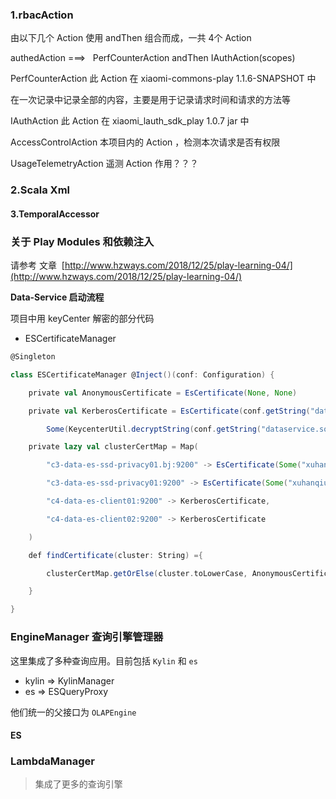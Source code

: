 ### 1.rbacAction

由以下几个 Action 使用 andThen 组合而成，一共 4个 Action

authedAction ===>   PerfCounterAction andThen IAuthAction(scopes)

PerfCounterAction 此 Action 在 xiaomi-commons-play 1.1.6-SNAPSHOT 中

在一次记录中记录全部的内容，主要是用于记录请求时间和请求的方法等

IAuthAction 此 Action 在 xiaomi_lauth_sdk_play 1.0.7 jar 中

AccessControlAction 本项目内的 Action ，检测本次请求是否有权限

UsageTelemetryAction 遥测 Action 作用？？？

### 2.Scala Xml

#### 3.TemporalAccessor

### 关于 Play Modules 和依赖注入

请参考 文章  [http://www.hzways.com/2018/12/25/play-learning-04/](http://www.hzways.com/2018/12/25/play-learning-04/)

**Data-Service 启动流程**

项目中用 keyCenter 解密的部分代码

- ESCertificateManager

```scala
@Singleton

class ESCertificateManager @Inject()(conf: Configuration) {

    private val AnonymousCertificate = EsCertificate(None, None)

    private val KerberosCertificate = EsCertificate(conf.getString("dataservice.source.es.cert.name"),

        Some(KeycenterUtil.decryptString(conf.getString("dataservice.source.es.cert.password.encrypted").get)))

    private lazy val clusterCertMap = Map(

        "c3-data-es-ssd-privacy01.bj:9200" -> EsCertificate(Some("xuhanqiu"), Some("xuhanqiu")),

        "c3-data-es-ssd-privacy01:9200" -> EsCertificate(Some("xuhanqiu"), Some("xuhanqiu")),

        "c4-data-es-client01:9200" -> KerberosCertificate,

        "c4-data-es-client02:9200" -> KerberosCertificate

    )

    def findCertificate(cluster: String) ={

        clusterCertMap.getOrElse(cluster.toLowerCase, AnonymousCertificate)

    }

}
```

### EngineManager 查询引擎管理器

这里集成了多种查询应用。目前包括 `Kylin` 和 `es`

- kylin => KylinManager
- es => ESQueryProxy

他们统一的父接口为 `OLAPEngine`

#### ES

### LambdaManager

> 集成了更多的查询引擎

